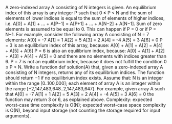 A zero-indexed array A consisting of N integers is given. An equilibrium index of this array is any integer P such that 0 ≤ P < N and the sum of elements of lower indices is equal to the sum of elements of higher indices, i.e. 
A[0] + A[1] + ... + A[P−1] = A[P+1] + ... + A[N−2] + A[N−1].
Sum of zero elements is assumed to be equal to 0. This can happen if P = 0 or if P = N−1.
For example, consider the following array A consisting of N = 7 elements:
A[0] = -7   A[1] =  1   A[2] = 5
A[3] =  2   A[4] = -4   A[5] = 3
A[6] =  0
P = 3 is an equilibrium index of this array, because:
A[0] + A[1] + A[2] = A[4] + A[5] + A[6]
P = 6 is also an equilibrium index, because:
A[0] + A[1] + A[2] + A[3] + A[4] + A[5] = 0
and there are no elements with indices greater than 6.
P = 7 is not an equilibrium index, because it does not fulfill the condition 0 ≤ P < N.
Write a function
def solution(A)
that, given a zero-indexed array A consisting of N integers, returns any of its equilibrium indices. The function should return −1 if no equilibrium index exists.
Assume that:
N is an integer within the range [0..100,000];
each element of array A is an integer within the range [−2,147,483,648..2,147,483,647].
For example, given array A such that
A[0] = -7   A[1] =  1   A[2] = 5
A[3] =  2   A[4] = -4   A[5] = 3
A[6] =  0
the function may return 3 or 6, as explained above.
Complexity:
expected worst-case time complexity is O(N);
expected worst-case space complexity is O(N), beyond input storage (not counting the storage required for input arguments).
